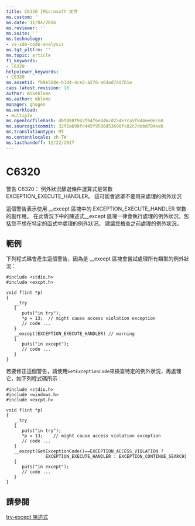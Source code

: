```yaml
---
title: C6320 |Microsoft 文件
ms.custom: ''
ms.date: 11/04/2016
ms.reviewer: ''
ms.suite: ''
ms.technology:
- vs-ide-code-analysis
ms.tgt_pltfrm: ''
ms.topic: article
f1_keywords:
- C6320
helpviewer_keywords:
- C6320
ms.assetid: fb9e568e-b3d4-4ce2-a276-a64ad74d7b1e
caps.latest.revision: 10
author: mikeblome
ms.author: mblome
manager: ghogen
ms.workload:
- multiple
ms.openlocfilehash: dbf498f943fb4f6e446cd254e7ca5f844ee0ec68
ms.sourcegitcommit: 32f1a690fc445f9586d53698fc82c7debd784eeb
ms.translationtype: MT
ms.contentlocale: zh-TW
ms.lasthandoff: 12/22/2017
---
```

# <a name="c6320"></a>C6320
警告 C6320： 例外狀況篩選條件運算式是常數 EXCEPTION_EXECUTE_HANDLER。 這可能會遮罩不要用來處理的例外狀況  
  
 這個警告表示使用 __except 區塊中的 EXCEPTION_EXECUTE_HANDLER 常數的副作用。 在此情況下中的陳述式\__except 區塊一律會執行處理的例外狀況，包括您不想在特定的函式中處理的例外狀況。 建議您檢查之前處理的例外狀況。  
  
## <a name="example"></a>範例  
 下列程式碼會產生這個警告，因為是 __except 區塊會嘗試處理所有類型的例外狀況：  
  
```  
#include <stdio.h>   
#include <excpt.h>   
  
void f(int *p)   
{   
   __try  
   {   
      puts("in try");   
      *p = 13;  // might cause access violation exception  
      // code ...  
   }   
   __except(EXCEPTION_EXECUTE_HANDLER) // warning  
   {   
      puts("in except");   
      // code ...  
   }   
}   
```  
  
 若要修正這個警告，請使用`GetExceptionCode`來檢查特定的例外狀況，再處理它，如下列程式碼所示：  
  
```  
#include <stdio.h>   
#include <windows.h>   
#include <excpt.h>   
  
void f(int *p)   
{   
   __try  
   {   
      puts("in try");   
      *p = 13;    // might cause access violation exception   
      // code ...  
   }   
   __except(GetExceptionCode()==EXCEPTION_ACCESS_VIOLATION ?   
               EXCEPTION_EXECUTE_HANDLER : EXCEPTION_CONTINUE_SEARCH)  
   {   
      puts("in except");   
      // code ...  
   }   
}  
```  
  
## <a name="see-also"></a>請參閱  
 [try-except 陳述式](/cpp/cpp/try-except-statement)